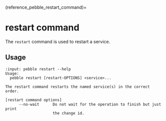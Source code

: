 (reference_pebble_restart_command)=
# restart command

The `restart` command is used to restart a service.

## Usage

<!-- START AUTOMATED OUTPUT -->
```{terminal}
:input: pebble restart --help
Usage:
  pebble restart [restart-OPTIONS] <service>...

The restart command restarts the named service(s) in the correct order.

[restart command options]
      --no-wait      Do not wait for the operation to finish but just print
                     the change id.
```
<!-- END AUTOMATED OUTPUT -->
